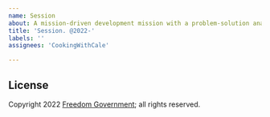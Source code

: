 ```yaml
---
name: Session
about: A mission-driven development mission with a problem-solution analysis
title: 'Session. @2022-'
labels: ''
assignees: 'CookingWithCale'

---
```


## License

Copyright 2022 [Freedom Government](https://github.com/FreedomGovernment); all rights reserved.
